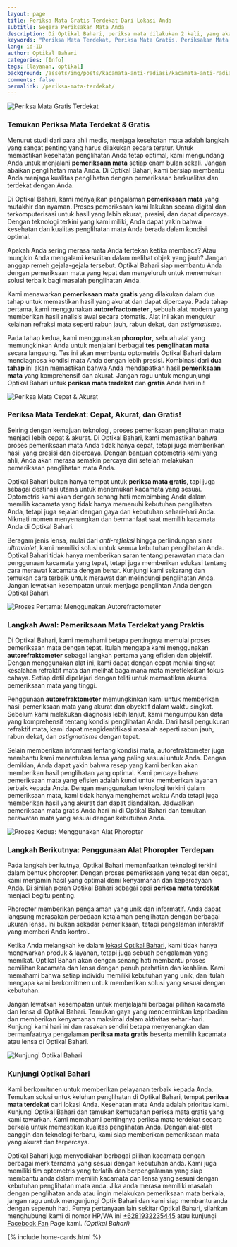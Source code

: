 ```yaml
---
layout: page
title: Periksa Mata Gratis Terdekat Dari Lokasi Anda
subtitle: Segera Periksakan Mata Anda
description: Di Optikal Bahari, periksa mata dilakukan 2 kali, yang akan menjanjikan hasil yang lebih akurat & cepat, tanpa memakan waktu lama.
keywords: "Periksa Mata Terdekat, Periksa Mata Gratis, Periksakan Mata Anda Secara Rutin"
lang: id-ID
author: Optikal Bahari
categories: [Info]
tags: [layanan, optikal]
background: /assets/img/posts/kacamata-anti-radiasi/kacamata-anti-radiasi-37.jpg
comments: false
permalink: /periksa-mata-terdekat/
---
```


<div class="card-deck mb-3">
  <div class="card shadow p-3 mb-5 bg-white rounded">
		  <img 
        itemprop="image" 
        data-src="{{"/assets/img/posts/kacamata-anti-radiasi/kacamata-anti-radiasi-38.jpg" | relative_url }}"
        src="{{"/assets/img/posts/kacamata-anti-radiasi/kacamata-anti-radiasi-38.jpg" | relative_url }}" 
        class="card-img-top" 
        alt="Periksa Mata Gratis Terdekat">
    <div class="card-body">
      <h3 class="card-title">
        Temukan Periksa Mata Terdekat & Gratis
      </h3>
        <p class="card-text text-justify">
          Menurut studi dari para ahli medis, menjaga kesehatan mata adalah langkah yang sangat penting yang harus dilakukan secara teratur. Untuk memastikan kesehatan penglihatan Anda tetap optimal, kami mengundang Anda untuk menjalani <strong>pemeriksaan mata</strong> setiap enam bulan sekali. Jangan abaikan penglihatan mata Anda. Di Optikal Bahari, kami bersiap membantu Anda menjaga kualitas penglihatan dengan pemeriksaan berkualitas dan terdekat dengan Anda.
        </p>
        <p class="card-text text-justify">
          Di Optikal Bahari, kami menyajikan pengalaman <strong>pemeriksaan mata</strong> yang mutakhir dan nyaman. Proses pemeriksaan kami lakukan secara digital dan terkomputerisasi untuk hasil yang lebih akurat, presisi, dan dapat dipercaya. Dengan teknologi terkini yang kami miliki, Anda dapat yakin bahwa kesehatan dan kualitas penglihatan mata Anda berada dalam kondisi optimal.
        </p>
        <p class="card-text text-justify">
          Apakah Anda sering merasa mata Anda tertekan ketika membaca? Atau mungkin Anda mengalami kesulitan dalam melihat objek yang jauh? Jangan anggap remeh gejala-gejala tersebut. Optikal Bahari siap membantu Anda dengan pemeriksaan mata yang tepat dan menyeluruh untuk menemukan solusi terbaik bagi masalah penglihatan Anda.
        </p>
        <p class="card-text text-justify">
          Kami menawarkan <strong>pemeriksaan mata gratis</strong> yang dilakukan dalam dua tahap untuk memastikan hasil yang akurat dan dapat dipercaya. Pada tahap pertama, kami menggunakan <strong>autorefractometer
          </strong>, sebuah alat modern yang memberikan hasil analisis awal secara otomatis. Alat ini akan mengukur kelainan refraksi mata seperti rabun jauh, rabun dekat, dan <em>astigmatisme</em>.
        </p>
        <p class="card-text text-justify">
          Pada tahap kedua, kami menggunakan <strong>phoroptor</strong>, sebuah alat yang memungkinkan Anda untuk menjalani berbagai <strong>tes penglihatan mata</strong> secara langsung. Tes ini akan membantu optometris Optikal Bahari dalam mendiagnosa kondisi mata Anda dengan lebih presisi. Kombinasi dari <strong>dua tahap
          </strong> ini akan memastikan bahwa Anda mendapatkan hasil <strong>pemeriksaan mata</strong> yang komprehensif dan akurat. Jangan ragu untuk mengunjungi Optikal Bahari untuk <strong>periksa mata terdekat
          </strong> dan <strong>gratis</strong> Anda hari ini!
        </p>
    </div>
  </div>  
</div>

<div class="card-deck mb-3">
  <div class="card shadow p-3 mb-5 bg-white rounded">
		  <img 
        itemprop="image"
        data-src="{{"/assets/img/posts/kacamata-anti-radiasi/kacamata-anti-radiasi-39.jpg" | relative_url }}"
        src="{{"/assets/img/posts/kacamata-anti-radiasi/kacamata-anti-radiasi-39.jpg" | relative_url }}"    
        class="card-img-top" 
        alt="Periksa Mata Cepat & Akurat">
      <div class="card-body">
        <h3 class="card-title">
          Periksa Mata Terdekat: Cepat, Akurat, dan Gratis!
        </h3>
        <p class="card-text text-justify">
          Seiring dengan kemajuan teknologi, proses pemeriksaan penglihatan mata menjadi lebih cepat & akurat. Di Optikal Bahari, kami memastikan bahwa proses pemeriksaan mata Anda tidak hanya cepat, tetapi juga memberikan hasil yang presisi dan dipercaya. Dengan bantuan optometris kami yang ahli, Anda akan merasa semakin percaya diri setelah melakukan pemeriksaan penglihatan mata Anda.
        </p>
        <p>
          Optikal Bahari bukan hanya tempat untuk <strong>periksa mata gratis</strong>, tapi juga sebagai destinasi utama untuk menemukan kacamata yang sesuai. Optometris kami akan dengan senang hati membimbing Anda dalam memilih kacamata yang tidak hanya memenuhi kebutuhan penglihatan Anda, tetapi juga sejalan dengan gaya dan kebutuhan sehari-hari Anda. Nikmati momen menyenangkan dan bermanfaat saat memilih kacamata Anda di Optikal Bahari.
        </p>
        <p>
          Beragam jenis lensa, mulai dari <em>anti-refleksi</em> hingga perlindungan sinar <em>ultraviolet</em>, kami memiliki solusi untuk semua kebutuhan penglihatan Anda. Optikal Bahari tidak hanya memberikan saran tentang perawatan mata dan penggunaan kacamata yang tepat, tetapi juga memberikan edukasi tentang cara merawat kacamata dengan benar. Kunjungi kami sekarang dan temukan cara terbaik untuk merawat dan melindungi penglihatan Anda. Jangan lewatkan kesempatan untuk menjaga penglihtan Anda dengan Optikal Bahari.
        </p>
      </div>
   </div>
</div>

<div class="card-deck mb-3">
  <div class="card shadow p-3 mb-5 bg-white rounded">
		<img 
        itemprop="image" 
        data-src="{{"/assets/img/posts/kacamata-anti-radiasi/kacamata-anti-radiasi-40.jpg" | relative_url }}"
        src="{{"/assets/img/posts/kacamata-anti-radiasi/kacamata-anti-radiasi-40.jpg" | relative_url }}"            class="card-img-top" 
        alt="Proses Pertama: Menggunakan Autorefractometer">
      <div class="card-body">
        <h3 class="card-title">
          Langkah Awal: Pemeriksaan Mata Terdekat yang Praktis 
        </h3>
          <p class="card-text text-justify">
            Di Optikal Bahari, kami memahami betapa pentingnya memulai proses pemeriksaan mata dengan tepat. Itulah mengapa kami menggunakan <strong>autorefraktometer</strong> sebagai langkah pertama yang efisien dan objektif. Dengan menggunakan alat ini, kami dapat dengan cepat menilai tingkat kesalahan refraktif mata dan melihat bagaimana mata merefleksikan fokus cahaya. Setiap detil dipelajari dengan teliti untuk memastikan akurasi pemeriksaan mata yang tinggi.
          </p>
          <p class="card-text text-justify">
            Penggunaan <strong>autorefraktometer</strong> memungkinkan kami untuk memberikan hasil pemeriksaan mata yang akurat dan obyektif dalam waktu singkat. Sebelum kami melakukan diagnosis lebih lanjut, kami mengumpulkan data yang komprehensif tentang kondisi penglihatan Anda. Dari hasil pengukuran refraktif mata, kami dapat mengidentifikasi masalah seperti rabun jauh, rabun dekat, dan <em>astigmatisme</em> dengan tepat.
          </p>
          <p class="card-text text-justify">
            Selain memberikan informasi tentang kondisi mata, autorefraktometer juga membantu kami menentukan lensa yang paling sesuai untuk Anda. Dengan demikian, Anda dapat yakin bahwa resep yang kami berikan akan memberikan hasil penglihatan yang optimal. Kami percaya bahwa pemeriksaan mata yang efisien adalah kunci untuk memberikan layanan terbaik kepada Anda. Dengan menggunakan teknologi terkini dalam pemeriksaan mata, kami tidak hanya menghemat waktu Anda tetapi juga memberikan hasil yang akurat dan dapat diandalkan. Jadwalkan pemeriksaan mata gratis Anda hari ini di Optikal Bahari dan temukan perawatan mata yang sesuai dengan kebutuhan Anda.
          </p>
      </div>
   </div>
</div>

<div class="card-deck mb-3">
  <div class="card shadow p-3 mb-5 bg-white rounded">
		<img 
        itemprop="image" 
        data-src="{{"/assets/img/posts/kacamata-anti-radiasi/kacamata-anti-radiasi-41.jpg" | relative_url }}"
        src="{{"/assets/img/posts/kacamata-anti-radiasi/kacamata-anti-radiasi-41.jpg" | relative_url }}"
        class="card-img-top" 
        alt="Proses Kedua: Menggunakan Alat Phoropter">
      <div class="card-body">
          <h3 class="card-title">
            Langkah Berikutnya: Penggunaan Alat Phoropter Terdepan
          </h3>
          <p class="card-text text-justify">
            Pada langkah berikutnya, Optikal Bahari memanfaatkan teknologi terkini dalam bentuk phoropter. Dengan proses pemeriksaan yang tepat dan cepat, kami menjamin hasil yang optimal demi kenyamanan dan kepercayaan Anda. Di sinilah peran Optikal Bahari sebagai opsi <strong>periksa mata terdekat</strong> menjadi begitu penting.
          </p>          
          <p class="card-text text-justify">
            Phoropter memberikan pengalaman yang unik dan informatif. Anda dapat langsung merasakan perbedaan ketajaman penglihatan dengan berbagai ukuran lensa. Ini bukan sekadar pemeriksaan, tetapi pengalaman interaktif yang memberi Anda kontrol.
          </p>
          <p class="card-text text-justify">
            Ketika Anda melangkah ke dalam <a href="{{"/lokasi/" | relative_url }}" title="lokasi Optikal Bahari">lokasi Optikal Bahari</a>, kami tidak hanya menawarkan produk & layanan, tetapi juga sebuah pengalaman yang memikat. Optikal Bahari akan dengan senang hati membantu proses pemilihan kacamata dan lensa dengan penuh perhatian dan keahlian. Kami memahami bahwa setiap individu memiliki kebutuhan yang unik, dan itulah mengapa kami berkomitmen untuk memberikan solusi yang sesuai dengan kebutuhan.
          </p>
          <p class="card-text text-justify">
            Jangan lewatkan kesempatan untuk menjelajahi berbagai pilihan kacamata dan lensa di Optikal Bahari. Temukan gaya yang mencerminkan kepribadian dan memberikan kenyamanan maksimal dalam aktivitas sehari-hari. Kunjungi kami hari ini dan rasakan sendiri betapa menyenangkan dan bermanfaatnya pengalaman <strong>periksa mata gratis</strong> beserta memilih kacamata atau lensa di Optikal Bahari.
          </p>
      </div>
   </div>
</div>

<div class="card-deck mb-3">
  <div class="card shadow p-3 mb-5 bg-white rounded">
		<img 
      itemprop="image"
      data-src="{{"/assets/img/posts/kacamata-anti-radiasi/kacamata-anti-radiasi-42.jpg" | relative_url }}"
      src="{{"/assets/img/posts/kacamata-anti-radiasi/kacamata-anti-radiasi-42.jpg" | relative_url }}"
      class="card-img-top" 
      alt="Kunjungi Optikal Bahari">
    <div class="card-body">
      <h3 class="card-title">
        Kunjungi Optikal Bahari
      </h3>
          <p class="card-text text-justify">
            Kami berkomitmen untuk memberikan pelayanan terbaik kepada Anda. Temukan solusi untuk keluhan penglihatan di Optikal Bahari, tempat <strong>periksa mata terdekat</strong> dari lokasi Anda. Kesehatan mata Anda adalah prioritas kami. Kunjungi Optikal Bahari dan temukan kemudahan periksa mata gratis yang kami tawarkan. Kami memahami pentingnya periksa mata terdekat secara berkala untuk memastikan kualitas penglihatan Anda. Dengan alat-alat canggih dan teknologi terbaru, kami siap memberikan pemeriksaan mata yang akurat dan terpercaya.
          </p>
          <p class="card-text text-justify">
            Optikal Bahari juga menyediakan berbagai pilihan kacamata dengan berbagai merk ternama yang sesuai dengan kebutuhan anda. Kami juga memiliki tim optometris yang terlatih dan berpengalaman yang siap membantu anda dalam memilih kacamata dan lensa yang sesuai dengan kebutuhan penglihatan mata anda. Jika anda merasa memiliki masalah dengan penglihatan anda atau ingin melakukan pemeriksaan mata berkala, jangan ragu untuk mengunjungi Optik Bahari dan kami siap membantu anda dengan sepenuh hati. Punya pertanyaan lain sekitar Optikal Bahari, silahkan menghubungi kami di nomor HP/WA ini <a href="https://api.whatsapp.com/send?phone=6281932235445&text=Hallo%2C+saya+butuh+informasi+lebih+lanjut+mengenai+Optikal+Bahari" id="WhatsAppClick" class="WhatsAppCall" title="Call WhatsApp">+6281932235445</a> atau kunjungi <a href="https://www.facebook.com/optikalbahari" id="FBClick" title="Facebook Page Optikal Bahari" class="FacebookPage">Facebook Fan</a> Page kami. <em>(Optikal Bahari)</em>
          </p>
	  </div>
   </div>
</div>

{% include home-cards.html %}
